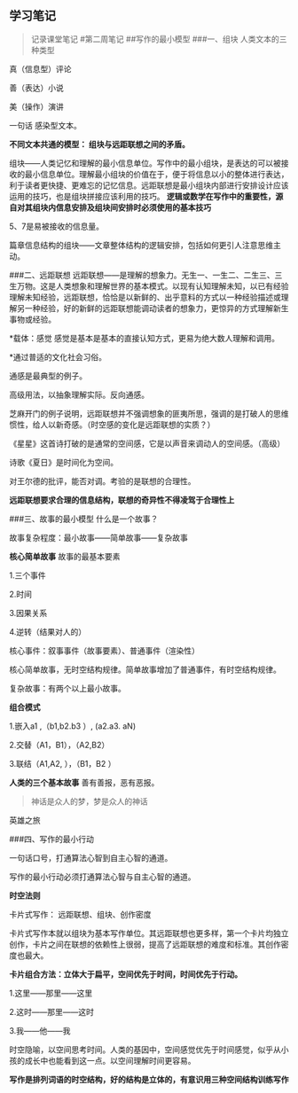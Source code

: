 ## 学习笔记

> 记录课堂笔记
#第二周笔记
##写作的最小模型
###一、组块
人类文本的三种类型

真（信息型）评论

善（表达）小说

美（操作）演讲

一句话 感染型文本。

**不同文本共通的模型： 组块与远距联想之间的矛盾。**

组块——人类记忆和理解的最小信息单位。写作中的最小组块，是表达的可以被接收的最小信息单位。理解最小组块的价值在于，便于将信息以小的整体进行表达，利于读者更快捷、更难忘的记忆信息。远距联想是最小组块内部进行安排设计应该运用的技巧，也是组块拼接应该利用的技巧。
**逻辑或数学在写作中的重要性，源自对其组块内信息安排及组块间安排时必须使用的基本技巧**

5、7是易被接收的信息量。

篇章信息结构的组块——文章整体结构的逻辑安排，包括如何更引人注意思维主动。

###二、远距联想
远距联想——是理解的想象力。无生一、一生二、二生三、三生万物。这是人类想象和理解世界的基本模式。以现有认知理解未知，以已有经验理解未知经验，远距联想，恰恰是以新鲜的、出乎意料的方式以一种经验描述或理解另一种经验，好的新鲜的远距联想能调动读者的想象力，更惊异的方式理解新生事物或经验。

*载体：感觉 感觉是基本是基本的直接认知方式，更易为绝大数人理解和调用。

*通过普适的文化社会习俗。

通感是最典型的例子。

高级用法，以抽象理解实际。反向通感。

芝麻开门的例子说明，远距联想并不强调想象的匪夷所思，强调的是打破人的思维惯性，给人以新奇感。（时空感的变化是远距联想的实质？）

《星星》这首诗打破的是通常的空间感，它是以声音来调动人的空间感。（高级）

诗歌《夏日》是时间化为空间。


对王尔德的批评，能否对调。考验的是联想的合理性。

**远距联想要求合理的信息结构，联想的奇异性不得凌驾于合理性上**

###三、故事的最小模型
什么是一个故事？

故事复杂程度：最小故事——简单故事——复杂故事

**核心简单故事** 故事的最基本要素

1.三个事件

2.时间

3.因果关系

4.逆转（结果对人的）

核心事件：叙事事件（故事要素）、普通事件（渲染性）


核心简单故事，无时空结构规律。简单故事增加了普通事件，有时空结构规律。

复杂故事：有两个以上最小故事。

**组合模式**

1.嵌入a1 ,（b1,b2.b3   ）, (a2.a3.    aN)

2.交替（A1，B1），（A2,B2）

3.联结（A1,A2,   ），（B1，B2   ）

**人类的三个基本故事**
善有善报，恶有恶报。

>神话是众人的梦，梦是众人的神话


英雄之旅

###四、写作的最小行动

一句话口号，打通算法心智到自主心智的通道。

写作的最小行动必须打通算法心智与自主心智的通道。

**时空法则**

卡片式写作：
远距联想、组块、创作密度

卡片式写作本就以组块为基本写作单位。其远距联想也更多样，第一个卡片均独立创作，卡片之间在联想的依赖性上很弱，提高了远距联想的难度和标准。其创作密度也最大。


**卡片组合方法：立体大于扁平，空间优先于时间，时间优先于行动。**

1.这里——那里——这里

2.这时——那里——这时

3.我——他——我

时空隐喻，以空间思考时间。人类的基因中，空间感觉优先于时间感觉，似乎从小孩的成长中也能看到这一点。以空间理解时间更容易。


**写作是排列词语的时空结构，好的结构是立体的，有意识用三种空间结构训练写作**
